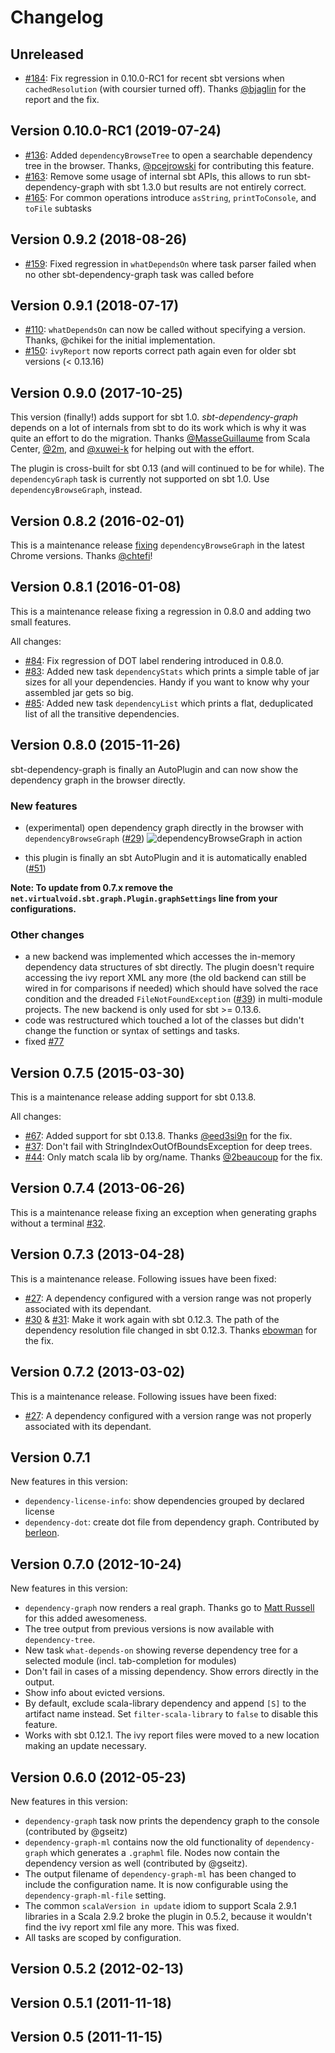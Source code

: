 # Changelog

## Unreleased
 * [#184](https://github.com/jrudolph/sbt-dependency-graph/pull/184): Fix regression in 0.10.0-RC1 for recent sbt versions when
   `cachedResolution` (with coursier turned off). Thanks [@bjaglin](https://github.com/bjaglin) for the report and the fix.

## Version 0.10.0-RC1 (2019-07-24)
 * [#136](https://github.com/jrudolph/sbt-dependency-graph/pull/136): Added `dependencyBrowseTree` to open a searchable dependency tree in the browser.
   Thanks, [@pcejrowski](https://github.com/pcejrowski) for contributing this feature.
 * [#163](https://github.com/jrudolph/sbt-dependency-graph/pull/163): Remove some usage of internal sbt APIs, this allows to run sbt-dependency-graph with sbt 1.3.0
   but results are not entirely correct.
 * [#165](https://github.com/jrudolph/sbt-dependency-graph/pull/165): For common operations introduce `asString`, `printToConsole`, and `toFile` subtasks

## Version 0.9.2 (2018-08-26)
 * [#159](https://github.com/jrudolph/sbt-dependency-graph/pull/159): Fixed regression in `whatDependsOn` where task parser failed when no other sbt-dependency-graph task was called before

## Version 0.9.1 (2018-07-17)

 * [#110](https://github.com/jrudolph/sbt-dependency-graph/issues/110): `whatDependsOn` can now be called without specifying a version. Thanks, @chikei for the initial implementation.
 * [#150](https://github.com/jrudolph/sbt-dependency-graph/issues/150): `ivyReport` now reports correct path again even for older sbt versions (< 0.13.16)

## Version 0.9.0 (2017-10-25)

This version (finally!) adds support for sbt 1.0. *sbt-dependency-graph* depends on a lot of internals from sbt to do its
work which is why it was quite an effort to do the migration. Thanks [@MasseGuillaume](https://github.com/MasseGuillaume) from Scala Center,
[@2m](https://github.com/2m), and [@xuwei-k](https://github.com/xuwei-k) for helping out with the effort.

The plugin is cross-built for sbt 0.13 (and will continued to be for while). The `dependencyGraph` task is currently not
supported on sbt 1.0. Use `dependencyBrowseGraph`, instead.

## Version 0.8.2 (2016-02-01)

This is a maintenance release [fixing](https://github.com/jrudolph/sbt-dependency-graph/issues/89) `dependencyBrowseGraph`
in the latest Chrome versions. Thanks [@chtefi](https://github.com/chtefi)!

## Version 0.8.1 (2016-01-08)

This is a maintenance release fixing a regression in 0.8.0 and adding two small features.

All changes:

 * [#84](https://github.com/jrudolph/sbt-dependency-graph/issues/84): Fix regression of DOT label rendering introduced in 0.8.0.
 * [#83](https://github.com/jrudolph/sbt-dependency-graph/issues/83): Added new task `dependencyStats` which prints a
   simple table of jar sizes for all your dependencies. Handy if you want to know why your assembled jar gets so big.
 * [#85](https://github.com/jrudolph/sbt-dependency-graph/issues/85): Added new task `dependencyList` which prints a
   flat, deduplicated list of all the transitive dependencies.

## Version 0.8.0 (2015-11-26)

sbt-dependency-graph is finally an AutoPlugin and can now show the dependency graph in the browser directly.

### New features

 - (experimental) open dependency graph directly in the browser with `dependencyBrowseGraph` ([#29](https://github.com/jrudolph/sbt-dependency-graph/issues/29))
   ![dependencyBrowseGraph in action](https://gist.githubusercontent.com/jrudolph/941754bcf67a0fafe495/raw/7d80d766feb7af6ba2a69494e1f3ceb1fd40d4da/Screenshot%2520from%25202015-11-26%252014:18:19.png)

 - this plugin is finally an sbt AutoPlugin and it is automatically enabled
   ([#51](https://github.com/jrudolph/sbt-dependency-graph/issues/51))

**Note: To update from 0.7.x remove the `net.virtualvoid.sbt.graph.Plugin.graphSettings` line from your configurations.**

### Other changes

 - a new backend was implemented which accesses the in-memory dependency data structures of sbt directly. The plugin doesn't
   require accessing the ivy report XML any more (the old backend can still be wired in for comparisons if needed) which
   should have solved the race condition and the dreaded `FileNotFoundException` ([#39](https://github.com/jrudolph/sbt-dependency-graph/issues/39))
   in multi-module projects. The new backend is only used for sbt >= 0.13.6.
 - code was restructured which touched a lot of the classes but didn't change the function or syntax of settings and tasks.
 - fixed [#77](https://github.com/jrudolph/sbt-dependency-graph/issues/77)


## Version 0.7.5 (2015-03-30)

This is a maintenance release adding support for sbt 0.13.8.

All changes:

 * [#67](https://github.com/jrudolph/sbt-dependency-graph/issues/67): Added support for sbt 0.13.8. Thanks
   [@eed3si9n](https://github.com/eed3si9n) for the fix.
 * [#37](https://github.com/jrudolph/sbt-dependency-graph/issues/37): Don't fail with StringIndexOutOfBoundsException
   for deep trees.
 * [#44](https://github.com/jrudolph/sbt-dependency-graph/issues/44): Only match scala lib by org/name.
   Thanks [@2beaucoup](https://github.com/2beaucoup) for the fix.

## Version 0.7.4 (2013-06-26)

This is a maintenance release fixing an exception when generating graphs without a terminal [#32](https://github.com/jrudolph/sbt-dependency-graph/issues/32).

## Version 0.7.3 (2013-04-28)

This is a maintenance release. Following issues have been fixed:

  * [#27](https://github.com/jrudolph/sbt-dependency-graph/issues/27): A dependency configured with
    a version range was not properly associated with its dependant.
  * [#30](https://github.com/jrudolph/sbt-dependency-graph/issues/30) & [#31](https://github.com/jrudolph/sbt-dependency-graph/issues/31):
    Make it work again with sbt 0.12.3. The path of the dependency resolution file changed in sbt 0.12.3.
    Thanks [ebowman](https://github.com/ebowman) for the fix.

## Version 0.7.2 (2013-03-02)

This is a maintenance release. Following issues have been fixed:

  * [#27](https://github.com/jrudolph/sbt-dependency-graph/issues/27): A dependency configured with
    a version range was not properly associated with its dependant.


## Version 0.7.1

New features in this version:

 * `dependency-license-info`: show dependencies grouped by declared license
 * `dependency-dot`: create dot file from dependency graph. Contributed by
    [berleon](https://github.com/berleon).

## Version 0.7.0 (2012-10-24)

New features in this version:

  * `dependency-graph` now renders a real graph. Thanks go to [Matt Russell](https://github.com/mdr/) for
    this added awesomeness.
  * The tree output from previous versions is now available with `dependency-tree`.
  * New task `what-depends-on` showing reverse dependency tree for a selected module (incl. tab-completion for modules)
  * Don't fail in cases of a missing dependency. Show errors directly in the output.
  * Show info about evicted versions.
  * By default, exclude scala-library dependency and append `[S]` to the artifact name instead. Set
    `filter-scala-library` to `false` to disable this feature.
  * Works with sbt 0.12.1. The ivy report files were moved to a new location making an update necessary.


## Version 0.6.0 (2012-05-23)

New features in this version:

  * `dependency-graph` task now prints the dependency graph to the console
    (contributed by @gseitz)
  * `dependency-graph-ml` contains now the old functionality of `dependency-graph`
    which generates a `.graphml` file. Nodes now contain the dependency version as well (contributed by @gseitz).
  * The output filename of `dependency-graph-ml` has been changed to include the configuration name. It is now
    configurable using the `dependency-graph-ml-file` setting.
  * The common `scalaVersion in update` idiom to support Scala 2.9.1 libraries in a
    Scala 2.9.2 broke the plugin in 0.5.2, because it wouldn't find the ivy report xml file
    any more. This was fixed.
  * All tasks are scoped by configuration.

## Version 0.5.2 (2012-02-13)

## Version 0.5.1 (2011-11-18)

## Version 0.5 (2011-11-15)